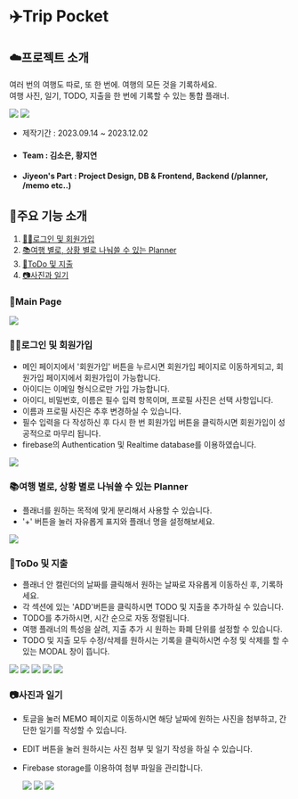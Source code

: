 # ✈️Trip Pocket 

## ☁️프로젝트 소개 
여러 번의 여행도 따로, 또 한 번에. 여행의 모든 것을 기록하세요.     
여행 사진, 일기, TODO, 지출을 한 번에 기록할 수 있는 통합 플래너.  
   
<img src="https://img.shields.io/badge/React-61DAFB?style=flat-square&logo=React&logoColor=black"/> <img src="https://img.shields.io/badge/Firebase-FFCA28?style=flat-square&logo=firebase&logoColor=black"/>   

- 제작기간 : 2023.09.14 ~ 2023.12.02
- #### Team : 김소은, 황지연
- #### Jiyeon's Part : Project Design, DB & Frontend, Backend (/planner, /memo etc..)

## 🩷주요 기능 소개
1. [🧑‍💻로그인 및 회원가입](#로그인-및-회원가입)
2. [📚여행 별로, 상황 별로 나눠쓸 수 있는 Planner](#여행-별로,-상황-별로-나눠쓸-수-있는-Planner)
3. [💸ToDo 및 지출](#ToDo-및-지출)
4. [📷사진과 일기](#사진과-일기)


### 💌Main Page 

<img src = "https://github.com/ghkdwldus0807/TripPocket/blob/main/image/main_page.png?raw=true">

### 🧑‍💻로그인 및 회원가입

- 메인 페이지에서 '회원가입' 버튼을 누르시면 회원가입 페이지로 이동하게되고, 회원가입 페이지에서 회원가입이 가능합니다.  
- 아이디는 이메일 형식으로만 가입 가능합니다.   
- 아이디, 비밀번호, 이름은 필수 입력 항목이며, 프로필 사진은 선택 사항입니다.   
- 이름과 프로필 사진은 추후 변경하실 수 있습니다.   
- 필수 입력을 다 작성하신 후 다시 한 번 회원가입 버튼을 클릭하시면 회원가입이 성공적으로 마무리 됩니다.
- firebase의 Authentication 및 Realtime database를 이용하였습니다. 

<img src = "https://github.com/ghkdwldus0807/TripPocket/blob/main/image/login_page.png?raw=true">

### 📚여행 별로, 상황 별로 나눠쓸 수 있는 Planner

- 플래너를 원하는 목적에 맞게 분리해서 사용할 수 있습니다.
- '+' 버튼을 눌러 자유롭게 표지와 플래너 명을 설정해보세요.

<img src = "https://github.com/ghkdwldus0807/TripPocket/blob/main/image/list_page.png?raw=true">


### 💸ToDo 및 지출

- 플래너 안 캘린더의 날짜를 클릭해서 원하는 날짜로 자유롭게 이동하신 후, 기록하세요.
- 각 섹션에 있는 'ADD'버튼을 클릭하시면 TODO 및 지출을 추가하실 수 있습니다. 
- TODO를 추가하시면, 시간 순으로 자동 정렬됩니다.
- 여행 플래너의 특성을 살려, 지출 추가 시 원하는 화폐 단위를 설정할 수 있습니다.
- TODO 및 지출 모두 수정/삭제를 원하시는 기록을 클릭하시면 수정 및 삭제를 할 수 있는 MODAL 창이 뜹니다.

<img src = "https://github.com/ghkdwldus0807/TripPocket/blob/main/image/%EC%BA%98%EB%A6%B0%EB%8D%94.png?raw=true">
<img src = "https://github.com/ghkdwldus0807/TripPocket/blob/main/image/%EC%9D%BC%EC%A0%95%EC%B6%94%EA%B0%80.png?raw=true">
<img src = "https://github.com/ghkdwldus0807/TripPocket/blob/main/image/%EC%9D%BC%EC%A0%95%EC%88%98%EC%A0%95.png?raw=true">
<img src = "https://github.com/ghkdwldus0807/TripPocket/blob/main/image/%EC%A7%80%EC%B6%9C%EC%B6%94%EA%B0%80.png?raw=true">
<img src = "https://github.com/ghkdwldus0807/TripPocket/blob/main/image/%EC%A7%80%EC%B6%9C%EC%88%98%EC%A0%95.png?raw=true">


### 📷사진과 일기

- 토글을 눌러 MEMO 페이지로 이동하시면 해당 날짜에 원하는 사진을 첨부하고, 간단한 일기를 작성할 수 있습니다. 
- EDIT 버튼을 눌러 원하시는 사진 첨부 및 일기 작성을 하실 수 있습니다.
- Firebase storage를 이용하여 첨부 파일을 관리합니다.

  <img src = "https://github.com/ghkdwldus0807/TripPocket/blob/main/image/%EB%A9%94%EB%AA%A8.png?raw=true">
  <img src = "https://github.com/ghkdwldus0807/TripPocket/blob/main/image/%EB%A9%94%EB%AA%A8%20%EC%B6%94%EA%B0%80%20%EB%B0%8F%20%EC%88%98%EC%A0%95.png?raw=true">
  <img src = "https://github.com/ghkdwldus0807/TripPocket/blob/main/image/%EB%A9%94%EB%AA%A8%EC%88%98%EC%A0%95%ED%9B%84.png?raw=true">
  
